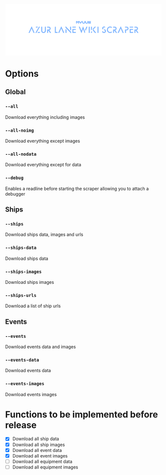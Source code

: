 <img src="./.github/RepoBanner.png" />

# Options

## Global
### `--all`
Download everything including images

### `--all-noimg`
Download everything except images

### `--all-nodata`
Download everything except for data

### `--debug`
Enables a readline before starting the scraper allowing you to attach a debugger

## Ships
### `--ships`
Download ships data, images and urls

### `--ships-data`
Download ships data

### `--ships-images`
Download ships images

### `--ships-urls`
Download a list of ship urls 

## Events
### `--events`
Download events data and images

### `--events-data`
Download events data

### `--events-images`
Download events images

# Functions to be implemented before release
- [x] Download all ship data
- [x] Download all ship images
- [x] Download all event data
- [x] Download all event images
- [ ] Download all equipment data
- [ ] Download all equipment images
